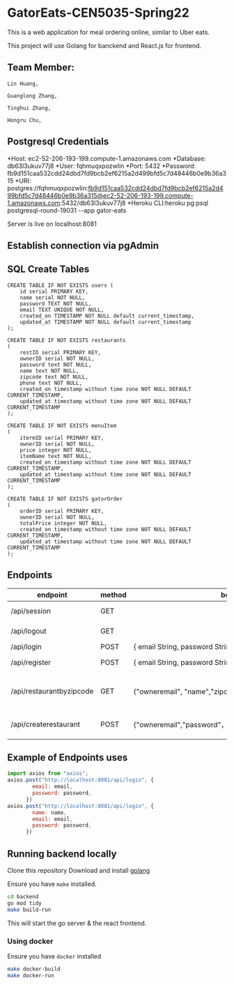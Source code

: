 # GatorEats-CEN5035-Spring22

This is a web application for meal ordering online, similar to Uber eats.

This project will use Golang for banckend and React.js for frontend.

## Team Member:

    Lin Huang,

    Guanglong Zhang,

    Tinghui Zhang,

    Hongru Chu,


## Postgresql Credentials

*Host: ec2-52-206-193-199.compute-1.amazonaws.com
*Database: db63l3ukuv77j8
*User: fqhmuqxpozwlin
*Port: 5432
*Password: fb9d151caa532cdd24dbd7fd9bcb2ef6215a2d499bfd5c7d48446b0e9b36a315
*URI: postgres://fqhmuqxpozwlin:fb9d151caa532cdd24dbd7fd9bcb2ef6215a2d499bfd5c7d48446b0e9b36a315@ec2-52-206-193-199.compute-1.amazonaws.com:5432/db63l3ukuv77j8
*Heroku CLI:heroku pg:psql postgresql-round-19031 --app gator-eats

Server is live on localhost:8081

## Establish connection via pgAdmin

## SQL Create Tables

```
CREATE TABLE IF NOT EXISTS users (
    id serial PRIMARY KEY,
    name serial NOT NULL,
    password TEXT NOT NULL,
    email TEXT UNIQUE NOT NULL,
    created_on TIMESTAMP NOT NULL default current_timestamp,
    updated_at TIMESTAMP NOT NULL default current_timestamp
);

CREATE TABLE IF NOT EXISTS restaurants
(
    restID serial PRIMARY KEY,
	ownerID serial NOT NULL,
	password text NOT NULL,
    name text NOT NULL,
    zipcode text NOT NULL,
	phone text NOT NULL,
    created_on timestamp without time zone NOT NULL DEFAULT CURRENT_TIMESTAMP,
    updated_at timestamp without time zone NOT NULL DEFAULT CURRENT_TIMESTAMP
);

CREATE TABLE IF NOT EXISTS menuItem
(
    itermID serial PRIMARY KEY,
	ownerID serial NOT NULL,
	price integer NOT NULL,
    itemName text NOT NULL,
    created_on timestamp without time zone NOT NULL DEFAULT CURRENT_TIMESTAMP,
    updated_at timestamp without time zone NOT NULL DEFAULT CURRENT_TIMESTAMP
);

CREATE TABLE IF NOT EXISTS gatorOrder
(
    orderID serial PRIMARY KEY,
	ownerID serial NOT NULL,
	totalPrice integer NOT NULL,
    created_on timestamp without time zone NOT NULL DEFAULT CURRENT_TIMESTAMP,
    updated_at timestamp without time zone NOT NULL DEFAULT CURRENT_TIMESTAMP
);
```

## Endpoints
| endpoint                      | method | body                                           | description       |
|-------------------------------|--------|------------------------------------------------|-------------------|
| /api/session                  | GET    |                                                | GET user session                    |
| /api/logout                   | GET    |                                                | GET user logout                     |
| /api/login                    | POST   | { email String, password String }              | login user                          |
| /api/register                 | POST   | { email String, password String, name String } | register new user                   |
| /api/restaurantbyzipcode      | GET    | {"owneremail", "name","zipcode"，"phone":}        | display List of Restaurant near a zip   |
| /api/createrestaurant         | POST   | {"owneremail","password"，"name","zipcode"，"phone":} | Register New Restaurant             |


## Example of Endpoints uses

```javascript
import axios from "axios";
axios.post("http://localhost:8081/api/login", {
        email: email,
        password: password,
      })
axios.post("http://localhost:8081/api/login", {
        name: name,
        email: email,
        password: password,
      })
```

## Running backend locally
Clone this repository
Download and install [golang](https://golang.org)

Ensure you have `make` installed.

```bash
cd backend
go mod tidy
make build-run
```

This will start the go server & the react frontend.

### Using docker
Ensure you have `docker` installed

```bash
make docker-build
make docker-run
```
